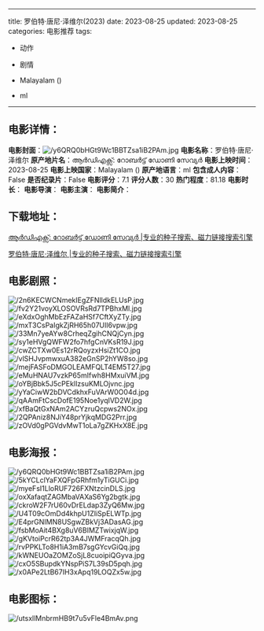 
---
title: 罗伯特·唐尼·泽维尔(2023)
date: 2023-08-25
updated: 2023-08-25
categories: 电影推荐
tags:
- 动作
- 剧情

- Malayalam ()
- ml
---


> 

## **电影详情**：

**电影封面**：<img src="https://image.tmdb.org/t/p/w200/y6QRQ0bHGt9Wc1BBTZsa1iB2PAm.jpg" alt="/y6QRQ0bHGt9Wc1BBTZsa1iB2PAm.jpg" title="/y6QRQ0bHGt9Wc1BBTZsa1iB2PAm.jpg">
**电影名称**：罗伯特·唐尼·泽维尔
**原产地片名**：ആര്‍ഡിഎക്സ്: റോബര്‍ട്ട് ഡോണി സേവ്യര്‍
**电影上映时间**：2023-08-25
**电影上映国家**：Malayalam ()
**原产地语言**：ml
**包含成人内容**：False
**是否纪录片**：False
**电影评分**：7.1
**评分人数**：30
**热门程度**：81.18
**电影时长**：
**电影导演**：
**电影主演**：
**电影简介**：

## **下载地址**：
[ആര്‍ഡിഎക്സ്: റോബര്‍ട്ട് ഡോണി സേവ്യര്‍ |专业的种子搜索、磁力链接搜索引擎](https://movie.amd794.com:2083/?search=%E0%B4%86%E0%B4%B0%E0%B5%8D%E2%80%8D%E0%B4%A1%E0%B4%BF%E0%B4%8E%E0%B4%95%E0%B5%8D%E0%B4%B8%E0%B5%8D%3A%20%E0%B4%B1%E0%B5%8B%E0%B4%AC%E0%B4%B0%E0%B5%8D%E2%80%8D%E0%B4%9F%E0%B5%8D%E0%B4%9F%E0%B5%8D%20%E0%B4%A1%E0%B5%8B%E0%B4%A3%E0%B4%BF%20%E0%B4%B8%E0%B5%87%E0%B4%B5%E0%B5%8D%E0%B4%AF%E0%B4%B0%E0%B5%8D%E2%80%8D&ordering=&mode=match_phrase&page_size=10&page=1)

[罗伯特·唐尼·泽维尔 |专业的种子搜索、磁力链接搜索引擎](https://movie.amd794.com:2083/?search=%E7%BD%97%E4%BC%AF%E7%89%B9%C2%B7%E5%94%90%E5%B0%BC%C2%B7%E6%B3%BD%E7%BB%B4%E5%B0%94&ordering=&mode=match_phrase&page_size=10&page=1)
 

## **电影剧照**：
<img src="https://image.tmdb.org/t/p/original/2n6KECWCNmekIEgZFNlldkELUsP.jpg" alt="/2n6KECWCNmekIEgZFNlldkELUsP.jpg" title="/2n6KECWCNmekIEgZFNlldkELUsP.jpg"><img src="https://image.tmdb.org/t/p/original/fv2Y21voyXLOSOVRsRd7TPBhxMl.jpg" alt="/fv2Y21voyXLOSOVRsRd7TPBhxMl.jpg" title="/fv2Y21voyXLOSOVRsRd7TPBhxMl.jpg"><img src="https://image.tmdb.org/t/p/original/eXdxOghMbEzFAZaHSf7CftXyZTy.jpg" alt="/eXdxOghMbEzFAZaHSf7CftXyZTy.jpg" title="/eXdxOghMbEzFAZaHSf7CftXyZTy.jpg"><img src="https://image.tmdb.org/t/p/original/mxT3CsPaIgkZjRH65h07UIl6vpw.jpg" alt="/mxT3CsPaIgkZjRH65h07UIl6vpw.jpg" title="/mxT3CsPaIgkZjRH65h07UIl6vpw.jpg"><img src="https://image.tmdb.org/t/p/original/33Mn7yeAYw8CrheqZgihCNQjCyn.jpg" alt="/33Mn7yeAYw8CrheqZgihCNQjCyn.jpg" title="/33Mn7yeAYw8CrheqZgihCNQjCyn.jpg"><img src="https://image.tmdb.org/t/p/original/sy1eHVgQWFW2fo7hfgCnVKsR19J.jpg" alt="/sy1eHVgQWFW2fo7hfgCnVKsR19J.jpg" title="/sy1eHVgQWFW2fo7hfgCnVKsR19J.jpg"><img src="https://image.tmdb.org/t/p/original/cwZCTXw0Es12rRQoyzxHsiZt1CO.jpg" alt="/cwZCTXw0Es12rRQoyzxHsiZt1CO.jpg" title="/cwZCTXw0Es12rRQoyzxHsiZt1CO.jpg"><img src="https://image.tmdb.org/t/p/original/vlSHJvpmwxuA382eGnSP2hYW8so.jpg" alt="/vlSHJvpmwxuA382eGnSP2hYW8so.jpg" title="/vlSHJvpmwxuA382eGnSP2hYW8so.jpg"><img src="https://image.tmdb.org/t/p/original/mejFASFoDMGOLEAMFQLT4EM5T27.jpg" alt="/mejFASFoDMGOLEAMFQLT4EM5T27.jpg" title="/mejFASFoDMGOLEAMFQLT4EM5T27.jpg"><img src="https://image.tmdb.org/t/p/original/eMuHNAU7vzkP65mIfwh8HMxuiVM.jpg" alt="/eMuHNAU7vzkP65mIfwh8HMxuiVM.jpg" title="/eMuHNAU7vzkP65mIfwh8HMxuiVM.jpg"><img src="https://image.tmdb.org/t/p/original/oYBjBbk5J5cPEklIzsuKMLOjvnc.jpg" alt="/oYBjBbk5J5cPEklIzsuKMLOjvnc.jpg" title="/oYBjBbk5J5cPEklIzsuKMLOjvnc.jpg"><img src="https://image.tmdb.org/t/p/original/yYaCiwW2bDVCdkhxFuVArW0O04d.jpg" alt="/yYaCiwW2bDVCdkhxFuVArW0O04d.jpg" title="/yYaCiwW2bDVCdkhxFuVArW0O04d.jpg"><img src="https://image.tmdb.org/t/p/original/qAAmFtCscDofE195Noe1yqIVD2W.jpg" alt="/qAAmFtCscDofE195Noe1yqIVD2W.jpg" title="/qAAmFtCscDofE195Noe1yqIVD2W.jpg"><img src="https://image.tmdb.org/t/p/original/xfBaQtGxNAm2ACYzruQcpws2NOx.jpg" alt="/xfBaQtGxNAm2ACYzruQcpws2NOx.jpg" title="/xfBaQtGxNAm2ACYzruQcpws2NOx.jpg"><img src="https://image.tmdb.org/t/p/original/2QPAniz8NJiY48prYjkqMDG2Prr.jpg" alt="/2QPAniz8NJiY48prYjkqMDG2Prr.jpg" title="/2QPAniz8NJiY48prYjkqMDG2Prr.jpg"><img src="https://image.tmdb.org/t/p/original/zOVd0gPGVdvMwT1oLa7gZKHxX8E.jpg" alt="/zOVd0gPGVdvMwT1oLa7gZKHxX8E.jpg" title="/zOVd0gPGVdvMwT1oLa7gZKHxX8E.jpg">

## **电影海报**：
<img src="https://image.tmdb.org/t/p/original/y6QRQ0bHGt9Wc1BBTZsa1iB2PAm.jpg" alt="/y6QRQ0bHGt9Wc1BBTZsa1iB2PAm.jpg" title="/y6QRQ0bHGt9Wc1BBTZsa1iB2PAm.jpg"><img src="https://image.tmdb.org/t/p/original/5kYCLclYaFXQFpGRhfm1yTiGUCi.jpg" alt="/5kYCLclYaFXQFpGRhfm1yTiGUCi.jpg" title="/5kYCLclYaFXQFpGRhfm1yTiGUCi.jpg"><img src="https://image.tmdb.org/t/p/original/myeFsI1LloRUF726FXNtzcinDLS.jpg" alt="/myeFsI1LloRUF726FXNtzcinDLS.jpg" title="/myeFsI1LloRUF726FXNtzcinDLS.jpg"><img src="https://image.tmdb.org/t/p/original/oxXafaqtZAGMbaVAXaS6Yg2bgtk.jpg" alt="/oxXafaqtZAGMbaVAXaS6Yg2bgtk.jpg" title="/oxXafaqtZAGMbaVAXaS6Yg2bgtk.jpg"><img src="https://image.tmdb.org/t/p/original/ckroW2F7rU60vDrELdap3ZyQ6Mw.jpg" alt="/ckroW2F7rU60vDrELdap3ZyQ6Mw.jpg" title="/ckroW2F7rU60vDrELdap3ZyQ6Mw.jpg"><img src="https://image.tmdb.org/t/p/original/U4T09cOmDd4khpU1ZIiSpELWTp.jpg" alt="/U4T09cOmDd4khpU1ZIiSpELWTp.jpg" title="/U4T09cOmDd4khpU1ZIiSpELWTp.jpg"><img src="https://image.tmdb.org/t/p/original/E4prGNIMN8USgwZBkVj3ADasAG.jpg" alt="/E4prGNIMN8USgwZBkVj3ADasAG.jpg" title="/E4prGNIMN8USgwZBkVj3ADasAG.jpg"><img src="https://image.tmdb.org/t/p/original/fsbMoAit4BXg8uV6BIMZTwixjqW.jpg" alt="/fsbMoAit4BXg8uV6BIMZTwixjqW.jpg" title="/fsbMoAit4BXg8uV6BIMZTwixjqW.jpg"><img src="https://image.tmdb.org/t/p/original/gKVtoiPcrR62tp3A4JWMFracqQh.jpg" alt="/gKVtoiPcrR62tp3A4JWMFracqQh.jpg" title="/gKVtoiPcrR62tp3A4JWMFracqQh.jpg"><img src="https://image.tmdb.org/t/p/original/rvPPKLTo8H1iA3mB7sgGYcvGiQq.jpg" alt="/rvPPKLTo8H1iA3mB7sgGYcvGiQq.jpg" title="/rvPPKLTo8H1iA3mB7sgGYcvGiQq.jpg"><img src="https://image.tmdb.org/t/p/original/kWNEUOaZOMZoSjL8cuoipiQGyva.jpg" alt="/kWNEUOaZOMZoSjL8cuoipiQGyva.jpg" title="/kWNEUOaZOMZoSjL8cuoipiQGyva.jpg"><img src="https://image.tmdb.org/t/p/original/cxO5SBupdkYNspPiS7L39sD5pqh.jpg" alt="/cxO5SBupdkYNspPiS7L39sD5pqh.jpg" title="/cxO5SBupdkYNspPiS7L39sD5pqh.jpg"><img src="https://image.tmdb.org/t/p/original/x0APe2LtB67IH3xApq19LOQZx5w.jpg" alt="/x0APe2LtB67IH3xApq19LOQZx5w.jpg" title="/x0APe2LtB67IH3xApq19LOQZx5w.jpg">

## **电影图标**：
<img src="https://image.tmdb.org/t/p/original/utsxllMnbrmHB9t7u5vFle4BmAv.png" alt="/utsxllMnbrmHB9t7u5vFle4BmAv.png" title="/utsxllMnbrmHB9t7u5vFle4BmAv.png">
